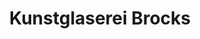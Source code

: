---
title: "Kunstglaserei Brocks"
url: /kirchdorf-an-der-krems/kunstglaserei-brocks/
shop: Glaserei
---